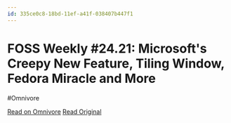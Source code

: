 ```yaml
---
id: 335ce0c8-18bd-11ef-a41f-038407b447f1
---
```


# FOSS Weekly #24.21: Microsoft's Creepy New Feature, Tiling Window, Fedora Miracle and More
#Omnivore

[Read on Omnivore](https://omnivore.app/me/foss-weekly-24-21-microsoft-s-creepy-new-feature-tiling-window-f-18fa3b6d296)
[Read Original](https://itsfoss.com/r/890cfa07?m=adcad45d-50c2-4450-bb22-652536c879cd)

